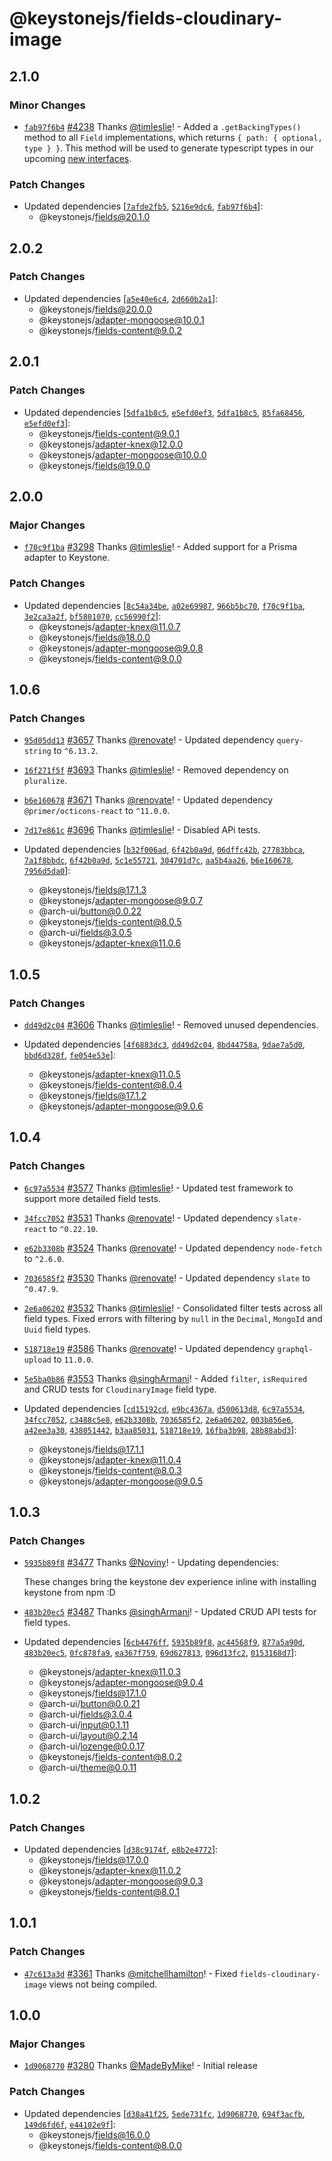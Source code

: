 # @keystonejs/fields-cloudinary-image

## 2.1.0

### Minor Changes

- [`fab97f6b4`](https://github.com/keystonejs/keystone/commit/fab97f6b416d7040cdd159be379e226142fc189c) [#4238](https://github.com/keystonejs/keystone/pull/4238) Thanks [@timleslie](https://github.com/timleslie)! - Added a `.getBackingTypes()` method to all `Field` implementations, which returns `{ path: { optional, type } }`. This method will be used to generate typescript types in our upcoming [new interfaces](https://www.keystonejs.com/blog/roadmap-update).

### Patch Changes

- Updated dependencies [[`7afde2fb5`](https://github.com/keystonejs/keystone/commit/7afde2fb516e1d3824d73a96308abb4a6b022400), [`5216e9dc6`](https://github.com/keystonejs/keystone/commit/5216e9dc6894c1a6e81765c0278dc6f7c4cc617b), [`fab97f6b4`](https://github.com/keystonejs/keystone/commit/fab97f6b416d7040cdd159be379e226142fc189c)]:
  - @keystonejs/fields@20.1.0

## 2.0.2

### Patch Changes

- Updated dependencies [[`a5e40e6c4`](https://github.com/keystonejs/keystone/commit/a5e40e6c4af1ab38cc2079a0f6e27d39d6b7d546), [`2d660b2a1`](https://github.com/keystonejs/keystone/commit/2d660b2a1dd013787e022cad3a0c70dbe08c60da)]:
  - @keystonejs/fields@20.0.0
  - @keystonejs/adapter-mongoose@10.0.1
  - @keystonejs/fields-content@9.0.2

## 2.0.1

### Patch Changes

- Updated dependencies [[`5dfa1b8c5`](https://github.com/keystonejs/keystone/commit/5dfa1b8c50b6eb5cc77eb9e28b637db45580e99f), [`e5efd0ef3`](https://github.com/keystonejs/keystone/commit/e5efd0ef3d6943534cb6c728afe5dbf0caf43e74), [`5dfa1b8c5`](https://github.com/keystonejs/keystone/commit/5dfa1b8c50b6eb5cc77eb9e28b637db45580e99f), [`85fa68456`](https://github.com/keystonejs/keystone/commit/85fa684565d8c9c40036d4544b3c0235dbbd327b), [`e5efd0ef3`](https://github.com/keystonejs/keystone/commit/e5efd0ef3d6943534cb6c728afe5dbf0caf43e74)]:
  - @keystonejs/fields-content@9.0.1
  - @keystonejs/adapter-knex@12.0.0
  - @keystonejs/adapter-mongoose@10.0.0
  - @keystonejs/fields@19.0.0

## 2.0.0

### Major Changes

- [`f70c9f1ba`](https://github.com/keystonejs/keystone/commit/f70c9f1ba7452b54a15ab71943a3777d5b6dade4) [#3298](https://github.com/keystonejs/keystone/pull/3298) Thanks [@timleslie](https://github.com/timleslie)! - Added support for a Prisma adapter to Keystone.

### Patch Changes

- Updated dependencies [[`8c54a34be`](https://github.com/keystonejs/keystone/commit/8c54a34bec0f5f945447a2475f5500415eb154df), [`a02e69987`](https://github.com/keystonejs/keystone/commit/a02e69987902cfde38d820e68cb24b7a20ca1f6f), [`966b5bc70`](https://github.com/keystonejs/keystone/commit/966b5bc7003e0f580528c4dcd46647cc4124b592), [`f70c9f1ba`](https://github.com/keystonejs/keystone/commit/f70c9f1ba7452b54a15ab71943a3777d5b6dade4), [`3e2ca3a2f`](https://github.com/keystonejs/keystone/commit/3e2ca3a2ffa00cb5aababee572902a78e657ec58), [`bf5801070`](https://github.com/keystonejs/keystone/commit/bf5801070568bbcc1ed4f3394a293bfa5bea8b98), [`cc56990f2`](https://github.com/keystonejs/keystone/commit/cc56990f2e9a4ecf0c112362e8d472b9286f76bc)]:
  - @keystonejs/adapter-knex@11.0.7
  - @keystonejs/fields@18.0.0
  - @keystonejs/adapter-mongoose@9.0.8
  - @keystonejs/fields-content@9.0.0

## 1.0.6

### Patch Changes

- [`95d05dd13`](https://github.com/keystonejs/keystone/commit/95d05dd1328e397b45c69723ce037d174595881d) [#3657](https://github.com/keystonejs/keystone/pull/3657) Thanks [@renovate](https://github.com/apps/renovate)! - Updated dependency `query-string` to `^6.13.2`.

* [`16f271f5f`](https://github.com/keystonejs/keystone/commit/16f271f5fdfc697fb8f9760922626e313ce25971) [#3693](https://github.com/keystonejs/keystone/pull/3693) Thanks [@timleslie](https://github.com/timleslie)! - Removed dependency on `pluralize`.

- [`b6e160678`](https://github.com/keystonejs/keystone/commit/b6e160678b449707261a54a9d565b91663784831) [#3671](https://github.com/keystonejs/keystone/pull/3671) Thanks [@renovate](https://github.com/apps/renovate)! - Updated dependency `@primer/octicons-react` to `^11.0.0`.

* [`7d17e861c`](https://github.com/keystonejs/keystone/commit/7d17e861cb3f3a820889ff7c925db1aa875ef473) [#3696](https://github.com/keystonejs/keystone/pull/3696) Thanks [@timleslie](https://github.com/timleslie)! - Disabled APi tests.

* Updated dependencies [[`b32f006ad`](https://github.com/keystonejs/keystone/commit/b32f006ad283f8aa1911f55bbecac9942f3f9f25), [`6f42b0a9d`](https://github.com/keystonejs/keystone/commit/6f42b0a9d231049f9e7523eb78ec621d9c9d6df9), [`06dffc42b`](https://github.com/keystonejs/keystone/commit/06dffc42b08062e3166880146c8fb606493ead12), [`27783bbca`](https://github.com/keystonejs/keystone/commit/27783bbca3b1c5ff05402738c14ffa8db73e542b), [`7a1f8bbdc`](https://github.com/keystonejs/keystone/commit/7a1f8bbdcdf68c9579e17db77fa826e811abcab4), [`6f42b0a9d`](https://github.com/keystonejs/keystone/commit/6f42b0a9d231049f9e7523eb78ec621d9c9d6df9), [`5c1e55721`](https://github.com/keystonejs/keystone/commit/5c1e5572134fa93c9aefbb537676e30cafd0e7d9), [`304701d7c`](https://github.com/keystonejs/keystone/commit/304701d7c23e98c8dc40c0f3f5512a0370107c06), [`aa5b4aa26`](https://github.com/keystonejs/keystone/commit/aa5b4aa269eebc6931d30f6eddc315805c1f4fef), [`b6e160678`](https://github.com/keystonejs/keystone/commit/b6e160678b449707261a54a9d565b91663784831), [`7956d5da0`](https://github.com/keystonejs/keystone/commit/7956d5da00197dc11f5d54f7870b8fa72c05a3c0)]:
  - @keystonejs/fields@17.1.3
  - @keystonejs/adapter-mongoose@9.0.7
  - @arch-ui/button@0.0.22
  - @keystonejs/fields-content@8.0.5
  - @arch-ui/fields@3.0.5
  - @keystonejs/adapter-knex@11.0.6

## 1.0.5

### Patch Changes

- [`dd49d2c04`](https://github.com/keystonejs/keystone/commit/dd49d2c040ea8fb8dfc36d2e556be88ca1b74b15) [#3606](https://github.com/keystonejs/keystone/pull/3606) Thanks [@timleslie](https://github.com/timleslie)! - Removed unused dependencies.

- Updated dependencies [[`4f6883dc3`](https://github.com/keystonejs/keystone/commit/4f6883dc38962805f96256f9fdf42fb77bb3326a), [`dd49d2c04`](https://github.com/keystonejs/keystone/commit/dd49d2c040ea8fb8dfc36d2e556be88ca1b74b15), [`8bd44758a`](https://github.com/keystonejs/keystone/commit/8bd44758ac742c95f42151c9fbc16700b698e8e4), [`9dae7a5d0`](https://github.com/keystonejs/keystone/commit/9dae7a5d00a62cd0b7a4470695adc5e1678db3dc), [`bbd6d328f`](https://github.com/keystonejs/keystone/commit/bbd6d328fdc4299acd3f2d2f58b12b4ceca9c8e6), [`fe054e53e`](https://github.com/keystonejs/keystone/commit/fe054e53e71f13a69af1d6dd2a1cd8c68bb31059)]:
  - @keystonejs/adapter-knex@11.0.5
  - @keystonejs/fields-content@8.0.4
  - @keystonejs/fields@17.1.2
  - @keystonejs/adapter-mongoose@9.0.6

## 1.0.4

### Patch Changes

- [`6c97a5534`](https://github.com/keystonejs/keystone/commit/6c97a5534e8a18d15aeac8b0471810fdd4d04f80) [#3577](https://github.com/keystonejs/keystone/pull/3577) Thanks [@timleslie](https://github.com/timleslie)! - Updated test framework to support more detailed field tests.

* [`34fcc7052`](https://github.com/keystonejs/keystone/commit/34fcc7052a24db61f1f2f12c46110c060934f4ca) [#3531](https://github.com/keystonejs/keystone/pull/3531) Thanks [@renovate](https://github.com/apps/renovate)! - Updated dependency `slate-react` to `^0.22.10`.

- [`e62b3308b`](https://github.com/keystonejs/keystone/commit/e62b3308bd841b5f58ac9fa1f84707f9187fda6b) [#3524](https://github.com/keystonejs/keystone/pull/3524) Thanks [@renovate](https://github.com/apps/renovate)! - Updated dependency `node-fetch` to `^2.6.0`.

* [`7036585f2`](https://github.com/keystonejs/keystone/commit/7036585f25c3b690b7a6fd04c39b5b781ff5bcd9) [#3530](https://github.com/keystonejs/keystone/pull/3530) Thanks [@renovate](https://github.com/apps/renovate)! - Updated dependency `slate` to `^0.47.9`.

- [`2e6a06202`](https://github.com/keystonejs/keystone/commit/2e6a06202299b36c36fd3efd895f2280479eac31) [#3532](https://github.com/keystonejs/keystone/pull/3532) Thanks [@timleslie](https://github.com/timleslie)! - Consolidated filter tests across all field types.
  Fixed errors with filtering by `null` in the `Decimal`, `MongoId` and `Uuid` field types.

* [`518718e19`](https://github.com/keystonejs/keystone/commit/518718e197d0a2d723c8e184552ddd5d8e165f12) [#3586](https://github.com/keystonejs/keystone/pull/3586) Thanks [@renovate](https://github.com/apps/renovate)! - Updated dependency `graphql-upload` to `11.0.0`.

- [`5e5ba0b86`](https://github.com/keystonejs/keystone/commit/5e5ba0b869924826adf640e6b1eb1608101e8a8e) [#3553](https://github.com/keystonejs/keystone/pull/3553) Thanks [@singhArmani](https://github.com/singhArmani)! - Added `filter`, `isRequired` and CRUD tests for `CloudinaryImage` field type.

- Updated dependencies [[`cd15192cd`](https://github.com/keystonejs/keystone/commit/cd15192cdae5e476f64a257c196ca569a9440d5a), [`e9bc4367a`](https://github.com/keystonejs/keystone/commit/e9bc4367ac31f3fe3a2898198c600c76c42165b2), [`d500613d8`](https://github.com/keystonejs/keystone/commit/d500613d8917e3cbcea2817501d607eddd3b1a8d), [`6c97a5534`](https://github.com/keystonejs/keystone/commit/6c97a5534e8a18d15aeac8b0471810fdd4d04f80), [`34fcc7052`](https://github.com/keystonejs/keystone/commit/34fcc7052a24db61f1f2f12c46110c060934f4ca), [`c3488c5e8`](https://github.com/keystonejs/keystone/commit/c3488c5e88628b15eb9fe804551c3c5c44c07e0f), [`e62b3308b`](https://github.com/keystonejs/keystone/commit/e62b3308bd841b5f58ac9fa1f84707f9187fda6b), [`7036585f2`](https://github.com/keystonejs/keystone/commit/7036585f25c3b690b7a6fd04c39b5b781ff5bcd9), [`2e6a06202`](https://github.com/keystonejs/keystone/commit/2e6a06202299b36c36fd3efd895f2280479eac31), [`003b856e6`](https://github.com/keystonejs/keystone/commit/003b856e686cc1ee0f984c1acf024c1fa0c27837), [`a42ee3a30`](https://github.com/keystonejs/keystone/commit/a42ee3a306c899a7ae46909fe132522cbeff7812), [`438051442`](https://github.com/keystonejs/keystone/commit/4380514421020f4418a9f966c9fec60e014478b9), [`b3aa85031`](https://github.com/keystonejs/keystone/commit/b3aa850311cbc1622568f69f9cb4b9f46ab9db22), [`518718e19`](https://github.com/keystonejs/keystone/commit/518718e197d0a2d723c8e184552ddd5d8e165f12), [`16fba3b98`](https://github.com/keystonejs/keystone/commit/16fba3b98271410e570a370f610da7cd0686f294), [`28b88abd3`](https://github.com/keystonejs/keystone/commit/28b88abd369f0df12eae72107db7c24323eda4b5)]:
  - @keystonejs/fields@17.1.1
  - @keystonejs/adapter-knex@11.0.4
  - @keystonejs/fields-content@8.0.3
  - @keystonejs/adapter-mongoose@9.0.5

## 1.0.3

### Patch Changes

- [`5935b89f8`](https://github.com/keystonejs/keystone/commit/5935b89f8862b36f14d09da68f056f759a860f3e) [#3477](https://github.com/keystonejs/keystone/pull/3477) Thanks [@Noviny](https://github.com/Noviny)! - Updating dependencies:

  These changes bring the keystone dev experience inline with installing keystone from npm :D

* [`483b20ec5`](https://github.com/keystonejs/keystone/commit/483b20ec53ff89f1d026c0495fdae5df60a7cf59) [#3487](https://github.com/keystonejs/keystone/pull/3487) Thanks [@singhArmani](https://github.com/singhArmani)! - Updated CRUD API tests for field types.

* Updated dependencies [[`6cb4476ff`](https://github.com/keystonejs/keystone/commit/6cb4476ff15923933862c1cd7d4b1ade794106c6), [`5935b89f8`](https://github.com/keystonejs/keystone/commit/5935b89f8862b36f14d09da68f056f759a860f3e), [`ac44568f9`](https://github.com/keystonejs/keystone/commit/ac44568f91fd54ccbc39accf83bcfb3276ce1a72), [`877a5a90d`](https://github.com/keystonejs/keystone/commit/877a5a90d608f0a13b6c0ea103cb96e3ac2caacc), [`483b20ec5`](https://github.com/keystonejs/keystone/commit/483b20ec53ff89f1d026c0495fdae5df60a7cf59), [`0fc878fa9`](https://github.com/keystonejs/keystone/commit/0fc878fa918c3196196f943f195ffaa62fce504b), [`ea367f759`](https://github.com/keystonejs/keystone/commit/ea367f7594f47efc3528d9917cce010b3a16bf4d), [`69d627813`](https://github.com/keystonejs/keystone/commit/69d627813adfc10d29707f5c882ca15621de12a5), [`096d13fc2`](https://github.com/keystonejs/keystone/commit/096d13fc25696ed1769cf817b705dfd80da601b2), [`0153168d7`](https://github.com/keystonejs/keystone/commit/0153168d73ce8cd7ede4eb9c8518e5e2bf859709)]:
  - @keystonejs/adapter-knex@11.0.3
  - @keystonejs/adapter-mongoose@9.0.4
  - @keystonejs/fields@17.1.0
  - @arch-ui/button@0.0.21
  - @arch-ui/fields@3.0.4
  - @arch-ui/input@0.1.11
  - @arch-ui/layout@0.2.14
  - @arch-ui/lozenge@0.0.17
  - @keystonejs/fields-content@8.0.2
  - @arch-ui/theme@0.0.11

## 1.0.2

### Patch Changes

- Updated dependencies [[`d38c9174f`](https://github.com/keystonejs/keystone/commit/d38c9174f8146ad6e268be87cf5d54d5074bc593), [`e8b2e4772`](https://github.com/keystonejs/keystone/commit/e8b2e477206acffb143f19fb14be1e3b4cd0eb91)]:
  - @keystonejs/fields@17.0.0
  - @keystonejs/adapter-knex@11.0.2
  - @keystonejs/adapter-mongoose@9.0.3
  - @keystonejs/fields-content@8.0.1

## 1.0.1

### Patch Changes

- [`47c613a3d`](https://github.com/keystonejs/keystone/commit/47c613a3dc6fee4b0100fc9c995319bbaca70eab) [#3361](https://github.com/keystonejs/keystone/pull/3361) Thanks [@mitchellhamilton](https://github.com/mitchellhamilton)! - Fixed `fields-cloudinary-image` views not being compiled.

## 1.0.0

### Major Changes

- [`1d9068770`](https://github.com/keystonejs/keystone/commit/1d9068770d03658954044c530e56e66169667e25) [#3280](https://github.com/keystonejs/keystone/pull/3280) Thanks [@MadeByMike](https://github.com/MadeByMike)! - Initial release

### Patch Changes

- Updated dependencies [[`d38a41f25`](https://github.com/keystonejs/keystone/commit/d38a41f25a1b4c90c05d2fb85116dc385d4ee77a), [`5ede731fc`](https://github.com/keystonejs/keystone/commit/5ede731fc58a79e7322b852bdd2d971ece45281e), [`1d9068770`](https://github.com/keystonejs/keystone/commit/1d9068770d03658954044c530e56e66169667e25), [`694f3acfb`](https://github.com/keystonejs/keystone/commit/694f3acfb9faa78aebfcf48cf711165560f16ff7), [`149d6fd6f`](https://github.com/keystonejs/keystone/commit/149d6fd6ff057c17570346063c173376769dcc79), [`e44102e9f`](https://github.com/keystonejs/keystone/commit/e44102e9f7f770b1528d642d763ccf9f88f3cbb1)]:
  - @keystonejs/fields@16.0.0
  - @keystonejs/fields-content@8.0.0
